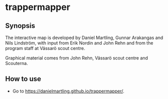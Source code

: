 # trappermapper

## Synopsis

The interactive map is developed by Daniel Martling, Gunnar Arakangas and Nils Lindström, with input from Erik Nordin and John Rehn and from the program staff at Vässarö scout centre.

Graphical material comes from John Rehn, Vässarö scout centre and Scouterna.


## How to use
- Go to https://danielmartling.github.io/trappermapper/.
